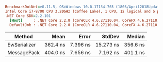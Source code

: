 ``` ini

BenchmarkDotNet=v0.11.5, OS=Windows 10.0.17134.765 (1803/April2018Update/Redstone4)
Intel Core i7-8700 CPU 3.20GHz (Coffee Lake), 1 CPU, 12 logical and 6 physical cores
.NET Core SDK=2.2.101
  [Host]     : .NET Core 2.2.0 (CoreCLR 4.6.27110.04, CoreFX 4.6.27110.04), 64bit RyuJIT
  DefaultJob : .NET Core 2.2.0 (CoreCLR 4.6.27110.04, CoreFX 4.6.27110.04), 64bit RyuJIT


```
|       Method |     Mean |    Error |    StdDev |   Median |
|------------- |---------:|---------:|----------:|---------:|
| EwSerializer | 362.4 ns | 7.396 ns | 15.273 ns | 356.6 ns |
|  MessagePack | 404.0 ns | 7.656 ns |  7.162 ns | 401.1 ns |
